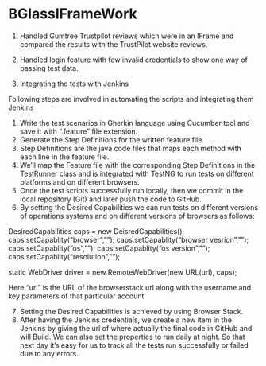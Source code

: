 # BGlassIFrameWork


1. Handled Gumtree Trustpilot reviews which were in an IFrame and compared the results with the TrustPilot website reviews. 
2. Handled login feature with few invalid credentials to show one way of passing test data.


3. Integrating the tests with Jenkins


Following steps are involved in automating the scripts and integrating them Jenkins


1.	Write the test scenarios in Gherkin language using Cucumber tool and save it with “.feature” file extension.
2.   Generate the Step Definitions for the written feature file.
3.	Step Definitions are the java code files that maps each method with each line in the feature file.
4.	We’ll map the Feature file with the corresponding Step Definitions in the TestRunner class and is integrated with TestNG to run tests on different platforms and on different browsers.
5.	Once the test scripts successfully run locally, then we commit in the local repository (Git) and later push the code to GitHub.   
6.	By setting the Desired Capabilities we can run tests on different versions of operations systems and on different versions of browsers as follows:

DesiredCapabilities caps = new DeisredCapabilities();
caps.setCapablity(“browser”,””);
caps.setCapablity(“browser vesrion”,””);
caps.setCapablity(“os”,””);
caps.setCapablity(“os version”,””);
caps.setCapablity(“resolution”,””);

static WebDriver driver = new RemoteWebDriver(new URL(url), caps);

Here “url” is the URL of the browserstack url along with the username and key parameters of that particular account.

7.	Setting the Desired Capabilities is achieved by using Browser Stack.
8.	After having the Jenkins credentials, we create a new item in the Jenkins by giving the url of where actually the final code in GitHub and will Build. We can also set the properties to run daily at night. So that next day it’s easy for us to track all the tests run successfully or failed due to any errors.

